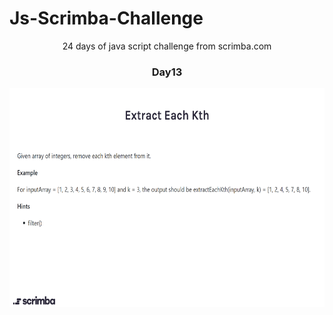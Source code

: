 
  # Js-Scrimba-Challenge
<p align="center">
24 days of java script challenge from scrimba.com
  </p>
<h3 align="center">
 Day13
  </h3>
<p align="center">
<img src="./Day13.png" width="600" height="350">
  </p>
